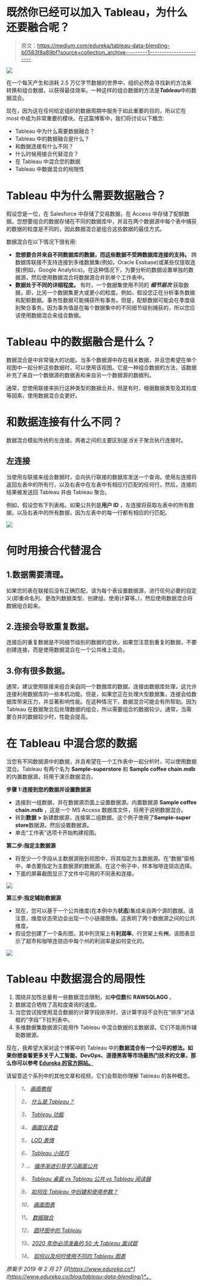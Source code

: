 # 既然你已经可以加入 Tableau，为什么还要融合呢？

> 原文：<https://medium.com/edureka/tableau-data-blending-b0583f8a89bf?source=collection_archive---------1----------------------->

![](img/b6b74d288f4299dfee35e61154bef64d.png)

在一个每天产生和消耗 2.5 万亿字节数据的世界中，组织必然会寻找新的方法来转换和组合数据，以获得最佳效率。一种这样的组合数据的方法是***Tableau***中的数据混合。

现在，因为这在任何给定组织的数据周期中服务于如此重要的目的，所以它在 most 中成为非常重要的模块。在这篇博客中，我们将讨论以下概念:

*   Tableau 中为什么需要数据融合？
*   Tableau 中的数据融合是什么？
*   和数据连接有什么不同？
*   什么时候用接合代替混合？
*   在 Tableau 中混合您的数据
*   Tableau 中数据混合的局限性

# Tableau 中为什么需要数据融合？

假设您是一位，在 Salesforce 中存储了交易数据，在 Access 中存储了配额数据。您想要组合的数据存储在不同的数据库中，并且在两个数据源中每个表中捕获的数据的粒度是不同的，因此数据混合是组合这些数据的最佳方式。

数据混合在以下情况下很有用:

*   **您想要合并来自不同数据库的数据，而这些数据不受跨数据库连接的支持。** 跨数据库联接不支持连接到多维数据集(例如，Oracle Essbase)或某些仅提取连接(例如，Google Analytics)。在这种情况下，为要分析的数据设置单独的数据源，然后使用数据混合将数据源合并到单个工作表中。
*   **数据处于不同的详细程度。** 有时，一个数据集使用不同的 ***细节层次*** 获取数据，即，比另一个数据集更大或更小的粒度。例如，假设您正在分析事务数据和配额数据。事务性数据可能捕获所有事务。但是，配额数据可能会在季度级别聚合事务。因为事务值是在每个数据集中的不同细节级别捕获的，所以您应该使用数据混合来组合数据。

# Tableau 中的数据融合是什么？

数据混合是中非常强大的功能。当多个数据源中存在相关数据，并且您希望在单个视图中一起分析这些数据时，可以使用该视图。它是一种组合数据的方法，该数据补充了来自一个数据源的数据表和来自另一个数据源的数据列。

通常，您使用联接来执行这种类型的数据合并，但是有时，根据数据类型及其粒度等因素，使用数据混合会更好。

# 和数据连接有什么不同？

数据混合模拟传统的左连接。两者之间的主要区别是*当*关于聚合执行连接时。

## 左连接

当使用左联接来组合数据时，会向执行联接的数据库发送一个查询。使用左连接将返回左表中的所有行，以及右表中在左表中有相应行匹配的任何行。然后，连接的结果被发送回 Tableau 并由 Tableau 聚合。

例如，假设您有下列表格。如果公共列是**用户 ID** ，左连接将获取左表中的所有数据，以及右表中的所有数据，因为左表中的每一行都有相应的行匹配。

![](img/08452e0478b3bd8d2c1547e5aba91102.png)

# 何时用接合代替混合

## 1.数据需要清理。

如果您的表在联接后没有正确匹配，请为每个表设置数据源，进行任何必要的自定义(即重命名列、更改列数据类型、创建组、使用计算等。)，然后使用数据混合将数据组合起来。

## 2.连接会导致重复数据。

连接后的重复数据是不同细节级别的数据的症状。如果您注意到重复的数据，不要创建连接，而是使用数据混合在一个公共维上混合。

## 3.你有很多数据。

通常，建议使用联接来组合来自同一个数据库的数据。连接由数据库处理，这允许连接利用数据库的一些本机功能。但是，如果您正在处理大型数据集，连接会给数据库带来压力，并显著影响性能。在这种情况下，数据混合可能会有所帮助。因为 Tableau 在数据聚合后处理数据的组合，所以需要组合的数据较少。通常，当需要合并的数据较少时，性能会提高。

# 在 Tableau 中混合您的数据

当您有不同数据源中的数据，并且希望在一个工作表中一起分析时，可以使用数据混合。Tableau 有两个名为 **Sample-superstore** 和 **Sample coffee chain.mdb** 的内置数据源，将用于演示数据混合。

**步骤 1:连接到您的数据并设置数据源**

*   连接到一组数据，并在数据源页面上设置数据源。内置数据源 **Sample coffee chain.mdb** ，这是一个 MS Access 数据库文件，将用于说明数据混合。
*   转到**数据** **>** 新建数据源，连接第二组数据。这个例子使用了**Sample-super store**数据源。然后设置数据源。
*   单击“工作表”选项卡开始构建视图。

**第二步:指定主数据源**

*   将至少一个字段从主数据源拖到视图中，将其指定为主数据源。在“数据”窗格中，单击要指定为主数据源的数据源。在这个例子中，样本咖啡连锁店选择。
*   下面的屏幕截图显示了文件中可用的不同表和连接。

![](img/f084f77229168ab2ed5c936225437a65.png)

**第三步:指定辅助数据源**

*   现在，您可以基于一个公共维度(在本例中为**状态**)集成来自两个源的数据。请注意，维度状态旁边会出现一个小链接图像。这表明了两个数据源之间的公共维度。
*   假设您创建了一个条形图，其中列货架上有**利润率**，行货架上有**州**，该图表显示了超市和咖啡连锁店中每个州的利润率是如何变化的。

![](img/b993c86e817a17f7d8630e462759dc4b.png)

# Tableau 中数据混合的局限性

1.  围绕非加性总量有一些数据混合限制，如**中位数**和 **RAWSQLAGG** 。
2.  数据混合牺牲了高粒度查询的速度。
3.  当您尝试按使用混合数据的计算字段排序时，该计算字段不会列在“排序”对话框的“字段”下拉列表中。
4.  多维数据集数据源只能用作 Tableau 中混合数据的主数据源。它们不能用作辅助数据源。

现在，我希望大家对这个博客中的 Tableau 中的**数据混合有一个公平的想法。如果你想查看更多关于人工智能、DevOps、道德黑客等市场最热门技术的文章，那么你可以参考 [Edureka 的官方网站。](https://www.edureka.co/blog/?utm_source=medium&utm_medium=content-link&utm_campaign=tableau-data-blending)**

请留意这个系列中的其他文章和视频，它们会帮助你理解 Tableau 的各种概念。

> *1。* [*画面教程*](/edureka/tableau-tutorial-37d2d6a9684b)
> 
> *2。* [*什么是 Tableau？*](/edureka/what-is-tableau-1d9f4c641601)
> 
> *3。* [*Tableau 功能*](/edureka/tableau-functions-ce794b10e588)
> 
> *4。* [*画面仪表盘*](/edureka/tableau-dashboards-3e19dd713bc7)
> 
> *5。* [*LOD 表情*](/edureka/tableau-lod-2f650ca1503d)
> 
> *6。* [*Tableau 小技巧*](/edureka/tableau-tips-and-tricks-a18bf8991afc)
> 
> 7 .*。* [*循序渐进引导学习画面公共*](/edureka/tableau-public-942228327953)
> 
> *8。* [*Tableau 桌面 vs Tableau 公共 vs Tableau 阅读器*](/edureka/tableau-desktop-vs-tableau-public-vs-tableau-reader-fbb2a3aa0bac)
> 
> *9。* [*如何在 Tableau 中创建和使用参数？*](/edureka/parameters-in-tableau-ac552e6b0cde-ac552e6b0cde)
> 
> *10。* [*画面图表*](/edureka/tableau-charts-111758e2ea97)
> 
> 11。 [*数据融合*](/edureka/tableau-lod-2f650ca1503d)
> 
> *12。* [*圆环图中的 Tableau*](/edureka/donut-chart-in-tableau-a2e6fadf6534)
> 
> *13。*[*2020 年你必须准备的 50 大 Tableau 面试题*](/edureka/tableau-interview-questions-and-answers-4f80523527d)
> 
> *14。* [*如何以及何时使用不同的 Tableau 图表*](/edureka/tableau-charts-111758e2ea97)

*原载于 2019 年 2 月 27 日*[*https://www.edureka.co*](https://www.edureka.co/blog/tableau-data-blending/)*。*
